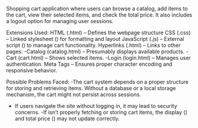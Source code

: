 Shopping cart application where users can browse a catalog, add items to the cart, view their selected items, and check the total price. It also includes a logout option for managing user sessions.

Extensions Used:
HTML (.html) – Defines the webpage structure
CSS (.css) – Linked stylesheet () for formatting and layout
JavaScript (.js) – External script () to manage cart functionality.
Hyperlinks (.html) – Links to other pages:
 -Catalog (catalog.html) – Presumably displays available products.
 -Cart (cart.html) – Shows selected items.
 -Login (login.html) – Manages user authentication.
Meta Tags – Ensures proper character encoding and responsive behavior.

Possible Problems Faced:
-The cart system depends on a proper structure for storing and retrieving items. Without a database or a local storage mechanism, the cart might not persist across sessions.
- If users navigate the site without logging in, it may lead to security concerns.
-If  isn’t properly fetching or storing cart items, the display () and total price () may not update correctly.

